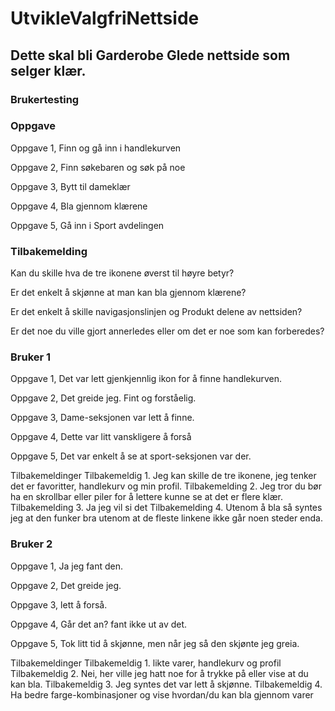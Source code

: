 # UtvikleValgfriNettside
## Dette skal bli Garderobe Glede nettside som selger klær.

### Brukertesting


### Oppgave
  Oppgave 1,
    Finn og gå inn i handlekurven

  Oppgave 2,
    Finn søkebaren og søk på noe

  Oppgave 3,
    Bytt til dameklær

  Oppgave 4,
    Bla gjennom klærene

  Oppgave 5,
    Gå inn i Sport avdelingen


### Tilbakemelding
  Kan du skille hva de tre ikonene øverst til høyre betyr?

  Er det enkelt å skjønne at man kan bla gjennom klærene?

  Er det enkelt å skille navigasjonslinjen og Produkt delene av nettsiden?

  Er det noe du ville gjort annerledes eller om det er noe som kan forberedes?


### Bruker 1
  Oppgave 1,
    Det var lett gjenkjennlig ikon for å finne handlekurven.

  Oppgave 2,
    Det greide jeg. Fint og forståelig.

  Oppgave 3,
    Dame-seksjonen var lett å finne.

  Oppgave 4,
    Dette var litt vanskligere å forså

  Oppgave 5,
    Det var enkelt å se at sport-seksjonen var der. 

  Tilbakemeldinger
    Tilbakemeldig 1.  Jeg kan skille de tre ikonene, jeg tenker det er favoritter, handlekurv og min profil.
    Tilbakemelding 2.  Jeg tror du bør ha en skrollbar eller piler for å lettere kunne se at det er flere klær.
    Tilbakemelding 3.  Ja jeg vil si det
    Tilbakemelding 4.  Utenom å bla så syntes jeg at den funker bra utenom at de fleste linkene ikke går noen steder enda.

### Bruker 2
  Oppgave 1,
    Ja jeg fant den.
    
  Oppgave 2,
    Det greide jeg.
    
  Oppgave 3,
    lett å forså.
    
  Oppgave 4,
    Går det an? fant ikke ut av det.
    
  Oppgave 5,
    Tok litt tid å skjønne, men når jeg så den skjønte jeg greia.

  Tilbakemeldinger
    Tilbakemeldig 1.  likte varer, handlekurv og profil
    Tilbakemeldig 2.  Nei, her ville jeg hatt noe for å trykke på eller vise at du kan bla.
    Tilbakemeldig 3.  Jeg syntes det var lett å skjønne.
    Tilbakemeldig 4.  Ha bedre farge-kombinasjoner og vise hvordan/du kan bla gjennom varer
  
